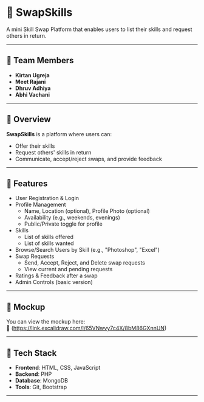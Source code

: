 # 🔄 SwapSkills

A mini Skill Swap Platform that enables users to list their skills and request others in return.

---

## 👥 Team Members

- **Kirtan Ugreja** 
- **Meet Rajani**
- **Dhruv Adhiya**
- **Abhi Vachani** 

---

## 📝 Overview

**SwapSkills** is a platform where users can:

- Offer their skills
- Request others' skills in return
- Communicate, accept/reject swaps, and provide feedback

---

## 🚀 Features

- User Registration & Login
- Profile Management
  - Name, Location (optional), Profile Photo (optional)
  - Availability (e.g., weekends, evenings)
  - Public/Private toggle for profile
- Skills
  - List of skills offered
  - List of skills wanted
- Browse/Search Users by Skill (e.g., "Photoshop", "Excel")
- Swap Requests
  - Send, Accept, Reject, and Delete swap requests
  - View current and pending requests
- Ratings & Feedback after a swap
- Admin Controls (basic version)

---

## 🎨 Mockup

You can view the mockup here:  
🔗 (https://link.excalidraw.com/l/65VNwvy7c4X/8bM86GXnnUN)

---

## 🧰 Tech Stack

- **Frontend**: HTML, CSS, JavaScript
- **Backend**: PHP
- **Database**: MongoDB
- **Tools**: Git, Bootstrap

---



